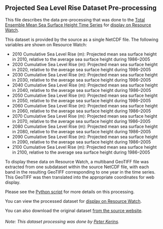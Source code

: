 ## Projected Sea Level Rise Dataset Pre-processing
This file describes the data pre-processing that was done to the [Total Ensemble Mean Sea Surface Height Time Series](https://icdc.cen.uni-hamburg.de/en/ar5-slr.html) for [display on Resource Watch](https://resourcewatch.org/data/explore/).

This dataset is provided by the source as a single NetCDF file. The following variables are shown on Resource Watch:
- 2010 Cumulative Sea Level Rise (m): Projected mean sea surface height in 2010, relative to the average sea surface height during 1986–2005
- 2020 Cumulative Sea Level Rise (m): Projected mean sea surface height in 2020, relative to the average sea surface height during 1986–2005
- 2030 Cumulative Sea Level Rise (m): Projected mean sea surface height in 2030, relative to the average sea surface height during 1986–2005
- 2040 Cumulative Sea Level Rise (m): Projected mean sea surface height in 2040, relative to the average sea surface height during 1986–2005
- 2050 Cumulative Sea Level Rise (m): Projected mean sea surface height in 2050, relative to the average sea surface height during 1986–2005
- 2060 Cumulative Sea Level Rise (m): Projected mean sea surface height in 2060, relative to the average sea surface height during 1986–2005
- 2070 Cumulative Sea Level Rise (m): Projected mean sea surface height in 2070, relative to the average sea surface height during 1986–2005
- 2080 Cumulative Sea Level Rise (m): Projected mean sea surface height in 2080, relative to the average sea surface height during 1986–2005
- 2090 Cumulative Sea Level Rise (m): Projected mean sea surface height in 2090, relative to the average sea surface height during 1986–2005
- 2100 Cumulative Sea Level Rise (m): Projected mean sea surface height in 2100, relative to the average sea surface height during 1986–2005

To display these data on Resource Watch, a multiband GeoTIFF file was extracted from one subdataset within the source NetCDF file, with each band in the resulting GeoTIFF corresponding to one year in the time series. This GeoTIFF was then translated into the appropriate coordinates for web display.

Please see the [Python script](https://github.com/resource-watch/data-pre-processing/blob/master/ocn_003_projected_sea_level_rise/ocn_003_projected_sea_level_rise_processing.py) for more details on this processing.

You can view the processed dataset for [display on Resource Watch](https://resourcewatch.org/data/explore/).

You can also download the original dataset [from the source website](https://icdc.cen.uni-hamburg.de/en/ar5-slr.html).

###### Note: This dataset processing was done by [Peter Kerins](https://www.wri.org/profile/peter-kerins).